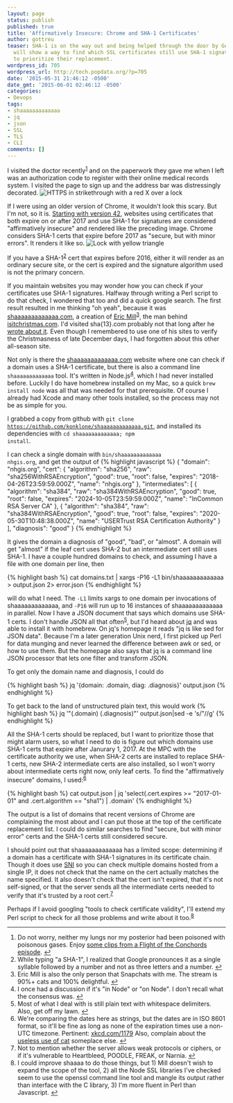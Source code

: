 ```yaml
---
layout: page
status: publish
published: true
title: 'Affirmatively Insecure: Chrome and SHA-1 Certificates'
author: gottreu
teaser: SHA-1 is on the way out and being helped through the door by Google.  Brian
  will show a way to find which SSL certificates still use SHA-1 signatures and how
  to prioritize their replacement.
wordpress_id: 705
wordpress_url: http://tech.popdata.org/?p=705
date: '2015-05-31 21:46:12 -0500'
date_gmt: '2015-06-01 02:46:12 -0500'
categories:
- Devops
tags:
- shaaaaaaaaaaaaa
- jq
- json
- SSL
- TLS
- CLI
comments: []
---
```


I visited the doctor recently<sup id="fnref-705-1"><a href="#fn-705-1" rel="footnote">1</a></sup> and on the paperwork they gave me when I left was an authorization code to register with their online medical records system. I visited the page to sign up and the address bar was distressingly decorated. <img src="/wp-content/uploads/2015/05/crop-insecure.png" alt="HTTPS in strikethrough with a red X over a lock" title="Affirmatively insecure" />

If I were using an older version of Chrome, it wouldn't look this scary. But I'm not, so it is. <a href="http://googleonlinesecurity.blogspot.com/2014/09/gradually-sunsetting-sha-1.html">Starting with version 42</a>, websites using certificates that both expire on or after 2017 and use SHA-1 for signatures are considered "affirmatively insecure" and rendered like the preceding image. Chrome considers SHA-1 certs that expire before 2017 as "secure, but with minor errors". It renders it like so. <img src="/wp-content/uploads/2015/05/crop-minor-errors.png" alt="Lock with yellow triangle" title="Secure, but with minor errors" />

If you have a SHA-1<sup id="fnref-705-2"><a href="#fn-705-2" rel="footnote">2</a></sup> cert that expires before 2016, either it will render as an ordinary secure site, or the cert is expired and the signature algorithm used is not the primary concern.

If you maintain websites you may wonder how you can check if your certificates use SHA-1 signatures. Halfway through writing a Perl script to do that check, I wondered that too and did a quick google search. The first result resulted in me thinking "oh yeah", because it was <a href="https://shaaaaaaaaaaaaa.com/">shaaaaaaaaaaaaa.com</a>, a creation of <a href="https://konklone.com/">Eric Mill</a><sup id="fnref-705-3"><a href="#fn-705-3" rel="footnote">3</a></sup>, the man behind <a href="https://isitchristmas.com/">isitchristmas.com</a>. I'd visited sha{13}.com probably not that long after he <a href="https://konklone.com/post/why-google-is-hurrying-the-web-to-kill-sha-1">wrote about it</a>. Even though I remembered to use one of his sites to verify the Christmasness of late December days, I had forgotten about this other all-season site.

Not only is there the <a href="https://shaaaaaaaaaaaaa.com/">shaaaaaaaaaaaaa.com</a> website where one can check if a domain uses a SHA-1 certificate, but there is also a command line <code>shaaaaaaaaaaaaa</code> tool. It's written in Node.js<sup id="fnref-705-4"><a href="#fn-705-4" rel="footnote">4</a></sup>, which I had never installed before. Luckily I do have homebrew installed on my Mac, so a quick <code>brew install node</code> was all that was needed for that prerequisite. Of course I already had Xcode and many other tools installed, so the process may not be as simple for you.

I grabbed a copy from github with
<code>git clone https://github.com/konklone/shaaaaaaaaaaaaa.git</code>,
and installed its dependencies with
<code>cd shaaaaaaaaaaaaa; npm install</code>.

I can check a single domain with <code>bin/shaaaaaaaaaaaaa nhgis.org</code>, and get the output of
{% highlight javascript %}
{
"domain": "nhgis.org",
"cert": {
"algorithm": "sha256",
"raw": "sha256WithRSAEncryption",
"good": true,
"root": false,
"expires": "2018-04-26T23:59:59.000Z",
"name": "nhgis.org"
},
"intermediates": [
{
"algorithm": "sha384",
"raw": "sha384WithRSAEncryption",
"good": true,
"root": false,
"expires": "2024-10-05T23:59:59.000Z",
"name": "InCommon RSA Server CA"
},
{
"algorithm": "sha384",
"raw": "sha384WithRSAEncryption",
"good": true,
"root": false,
"expires": "2020-05-30T10:48:38.000Z",
"name": "USERTrust RSA Certification Authority"
}
],
"diagnosis": "good"
}
{% endhighlight %}

It gives the domain a diagnosis of "good", "bad", or "almost". A domain will get "almost" if the leaf cert uses SHA-2 but an intermediate cert still uses SHA-1.
I have a couple hundred domains to check, and assuming I have a file with one domain per line, then

{% highlight bash %}
cat domains.txt | xargs -P16 -L1 bin/shaaaaaaaaaaaaa > output.json 2> error.json
{% endhighlight %}

will do what I need. The <code>-L1</code> limits xargs to one domain per invocations of shaaaaaaaaaaaaa, and <code>-P16</code> will run up to 16 instances of shaaaaaaaaaaaaa in parallel.
Now I have a JSON document that says which domains use SHA-1 certs. I don't handle JSON all that often<sup id="fnref-705-5"><a href="#fn-705-5" rel="footnote">5</a></sup>, but I'd heard about <a href="http://stedolan.github.io/jq/">jq</a> and was able to install it with homebrew. On jq's homepage it reads "jq is like sed for JSON data". Because I'm a later generation Unix nerd, I first picked up Perl for data munging and never learned the difference between awk or sed, or how to use them. But the homepage also says that jq is a command line JSON processor that lets one filter and transform JSON.

To get only the domain name and diagnosis, I could do

{% highlight bash %}
jq '{domain: .domain, diag: .diagnosis}' output.json
{% endhighlight %}

To get back to the land of unstructured plain text, this would work
{% highlight bash %}
jq '"(.domain) (.diagnosis)"' output.json|sed -e 's/"//g'
{% endhighlight %}

All the SHA-1 certs should be replaced, but I want to prioritize those that might alarm users, so what I need to do is figure out which domains use SHA-1 certs that expire after Janurary 1, 2017.  At the MPC with the certificate authority we use, when SHA-2 certs are installed to replace SHA-1 certs, new SHA-2 intermediate certs are also installed, so I won't worry about intermediate certs right now, only leaf certs. To find the "affirmatively insecure" domains, I used:<sup id="fnref-705-6"><a href="#fn-705-6" rel="footnote">6</a></sup>

{% highlight bash %}
cat output.json | jq 'select(.cert.expires >= "2017-01-01" and .cert.algorithm == "sha1") | .domain'
{% endhighlight %}

The output is a list of domains that recent versions of Chrome are complaining the most about and I can put those at the top of the certificate replacement list. I could do similar searches to find "secure, but with minor error" certs and the SHA-1 certs still considered secure.

I should point out that shaaaaaaaaaaaaa has a limited scope: determining if a domain has a certificate with SHA-1 signatures in its certificate chain. Though it does use <a href="http://en.wikipedia.org/wiki/Server_Name_Indication">SNI</a> so you can check multiple domains hosted from a single IP, it does not check that the name on the cert actually matches the name specified. It also doesn't check that the cert isn't expired, that it's not self-signed, or that the server sends all the intermediate certs needed to verify that it's trusted by a root cert.<sup id="fnref-705-8"><a href="#fn-705-8" rel="footnote">7</a></sup>

Perhaps if I avoid googling "tools to check certificate validity", I'll extend my Perl script to check for all those problems and write about it too.<sup id="fnref-705-9"><a href="#fn-705-9" rel="footnote">8</a></sup>

<div class="footnotes">
<hr />
<ol>
<li id="fn-705-1">
Do not worry, neither my lungs nor my posterior had been poisoned with poisonous gases. Enjoy <a href="https://www.youtube.com/watch?v=B1BdQcJ2ZYY">some clips from a Flight of the Conchords episode</a>.&#160;<a href="#fnref-705-1" rev="footnote">&#8617;</a>
</li>
<li id="fn-705-2">
While typing "a SHA-1", I realized that Google pronounces it as a single syllable followed by a number and not as three letters and a number.&#160;<a href="#fnref-705-2" rev="footnote">&#8617;</a>
</li>
<li id="fn-705-3">
Eric Mill is also the only person that Snapchats with me. The stream is 90%+ cats and 100% delightful.&#160;<a href="#fnref-705-3" rev="footnote">&#8617;</a>
</li>
<li id="fn-705-4">
I once had a discussion if it's "in Node" or "on Node". I don't recall what the consensus was.&#160;<a href="#fnref-705-4" rev="footnote">&#8617;</a>
</li>
<li id="fn-705-5">
Most of what I deal with is still plain text with whitespace delimiters. Also, get off my lawn.&#160;<a href="#fnref-705-5" rev="footnote">&#8617;</a>
</li>
<li id="fn-705-6">
We're comparing the dates here as strings, but the dates are in ISO 8601 format, so it'll be fine as long as none of the expiration times use a non-UTC timezone. Pertinent: <a href="https://xkcd.com/1179/">xkcd.com/1179</a> Also, complain about the <a href="http://www.smallo.ruhr.de/award.html">useless use of cat</a> someplace else.&#160;<a href="#fnref-705-6" rev="footnote">&#8617;</a>
</li>
<li id="fn-705-8">
Not to mention whether the server allows weak protocols or ciphers, or if it's vulnerable to Heartbleed, POODLE, FREAK, or Narnia.&#160;<a href="#fnref-705-8" rev="footnote">&#8617;</a>
</li>
<li id="fn-705-9">
I could improve shaaaa to do those things, but 1) Mill doesn't wish to expand the scope of the tool, 2) all the Node SSL libraries I've checked seem to use the openssl command line tool and mangle its output rather than interface with the C library, 3) I'm more fluent in Perl than Javascript.&#160;<a href="#fnref-705-9" rev="footnote">&#8617;</a>
</li>
</ol>
</div>
